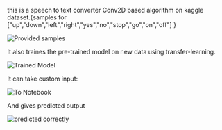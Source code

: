 this is a speech to text converter Conv2D based algorithm on kaggle dataset.{samples for ["up","down","left","right","yes","no","stop","go","on","off"] }



![Provided samples](https://github.com/Saumitra-Shukla/Speech-to-Text-Conv1D/blob/master/yes_sample.png)


It also traines the pre-trained model on new data using transfer-learning.


![Trained Model](https://github.com/Saumitra-Shukla/Speech-to-Text-Conv1D/blob/master/transfer_learn.png)

It can take custom input:


![To Notebook](https://github.com/Saumitra-Shukla/Speech-to-Text-Conv1D/blob/master/custom_upload.png)


And gives predicted output


![predicted correctly](https://github.com/Saumitra-Shukla/Speech-to-Text-Conv1D/blob/master/yes_provided.png)
